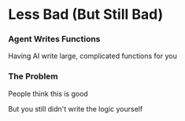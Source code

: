 # Less Bad (But Still Bad)

<div class="two-cols">

<FeatureCard v-click>

### Agent Writes Functions

Having AI write large, complicated functions for you

</FeatureCard>

<FeatureCard v-click>

### The Problem

People think this is good

But you still didn't write the logic yourself

</FeatureCard>

</div>

